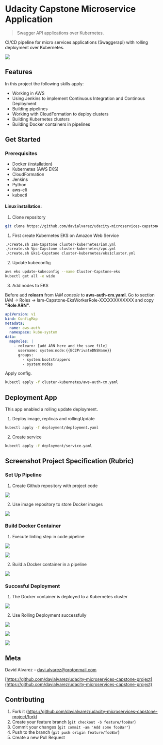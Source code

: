 # Udacity Capstone Microservice Application 
> Swagger API applications over Kubernetes.

CI/CD pipeline for micro services applications (Swaggerapi) with rolling deployment over Kubernetes. 

![](header.png)

## Features

In this project the following skills apply:

- Working in AWS
- Using Jenkins to implement Continuous Integration and Continous Deployment
- Building pipelines
- Working with CloudFormation to deploy clusters
- Building Kubernetes clusters
- Building Docker containers in pipelines

## Get Started

### Prerequisites

- Docker ([installation](https://docs.docker.com/install/))
- Kubernetes (AWS EKS)
- CloudFormation
- Jenkins
- Python
- aws-cli
- kubectl

#### Linux installation:

1. Clone repository

```sh
git clone https://github.com/davialvarez/udacity-microservices-capstone-project.git
```

1. First create Kubernetes EKS on Amazon Web Service
```sh
./create.sh Iam-Capstone cluster-kubernetes/iam.yml
./create.sh Vpc-Capstone cluster-kubernetes/vpc.yml
./create.sh Eks1-Capstone cluster-kubernetes/eks1cluster.yml
```

2. Update kubeconfig 

```sh
aws eks update-kubeconfig --name Cluster-Capstone-eks
kubectl get all -o wide
```

3. Add nodes to EKS

Before add **rolearn** from _IAM console_ to **aws-auth-cm.yaml**. Go to section IAM -> Roles -> Iam-Capstone-EksWorkerRole-XXXXXXXXXXXX and copy **"Role ARN"**.

```yml
apiVersion: v1
kind: ConfigMap
metadata:
  name: aws-auth
  namespace: kube-system
data:
  mapRoles: |
    - rolearn: [add ARN here and the save file]
      username: system:node:{{EC2PrivateDNSName}}
      groups:
        - system:bootstrappers
        - system:nodes
```

Apply config.

```sh
kubectl apply -f cluster-kubernetes/aws-auth-cm.yaml
```

## Deployment App

This app enabled a rolling update deployment. 

1. Deploy image, replicas and rollingUpdate

```sh
kubectl apply -f deployment/deployment.yaml
```

2. Create service

```sh
kubectl apply -f deployment/service.yaml
```

## Screenshot Project Specification (Rubric)

### Set Up Pipeline

1. Create Github repository with project code

![](screenshots/01_create_github_repo.png)

2. Use image repository to store Docker images

![](screenshots/02_docker_hub.png)

### Build Docker Container

1. Execute linting step in code pipeline 

![](screenshots/03_lint_html.png)

![](screenshots/03_lint_dockerfile.png)

2. Build a Docker container in a pipeline

![](screenshots/04_build_image.png)

### Succesful Deployment

1. The Docker container is deployed to a Kubernetes cluster

![](screenshots/05_deployment_app.png)

2. Use Rolling Deployment successfully

![](screenshots/05_deploy_succesful.png)

![](screenshots/05_load_balancer_eks.png)

![](screenshots/05_dns_app.png)

## Meta

David Alvarez – davi.alvarez@protonmail.com

[https://github.com/davialvarez/udacity-microservices-capstone-project](https://github.com/davialvarez/udacity-microservices-capstone-project)

## Contributing

1. Fork it (<https://github.com/davialvarez/udacity-microservices-capstone-project/fork>)
2. Create your feature branch (`git checkout -b feature/fooBar`)
3. Commit your changes (`git commit -am 'Add some fooBar'`)
4. Push to the branch (`git push origin feature/fooBar`)
5. Create a new Pull Request

<!-- Markdown link & img dfn's -->
[npm-image]: https://img.shields.io/npm/v/datadog-metrics.svg?style=flat-square
[npm-url]: https://npmjs.org/package/datadog-metrics
[npm-downloads]: https://img.shields.io/npm/dm/datadog-metrics.svg?style=flat-square
[travis-image]: https://img.shields.io/travis/dbader/node-datadog-metrics/master.svg?style=flat-square
[travis-url]: https://travis-ci.org/dbader/node-datadog-metrics
[wiki]: https://github.com/yourname/yourproject/wiki
